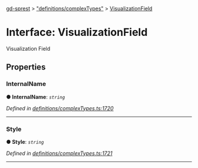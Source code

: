 [gd-sprest](../README.md) > ["definitions/complexTypes"](../modules/_definitions_complextypes_.md) > [VisualizationField](../interfaces/_definitions_complextypes_.visualizationfield.md)



# Interface: VisualizationField


Visualization Field


## Properties
<a id="internalname"></a>

###  InternalName

**●  InternalName**:  *`string`* 

*Defined in [definitions/complexTypes.ts:1720](https://github.com/gunjandatta/sprest/blob/3de79f1/src/definitions/complexTypes.ts#L1720)*





___

<a id="style"></a>

###  Style

**●  Style**:  *`string`* 

*Defined in [definitions/complexTypes.ts:1721](https://github.com/gunjandatta/sprest/blob/3de79f1/src/definitions/complexTypes.ts#L1721)*





___


